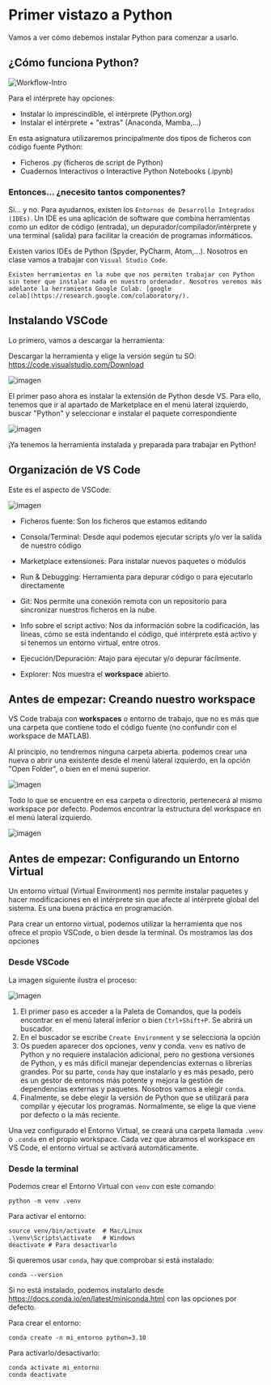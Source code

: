 # Primer vistazo a Python

Vamos a ver cómo debemos instalar Python para comenzar a usarlo. 

## ¿Cómo funciona Python?

![Workflow-Intro](../images/workflow-intro.svg)

Para el intérprete hay opciones:
* Instalar lo imprescindible, el intérprete (Python.org)
* Instalar el intérprete + "extras" (Anaconda, Mamba,...)

En esta asignatura utilizaremos principalmente dos tipos de ficheros con código fuente Python:

* Ficheros .py (ficheros de script de Python)
* Cuadernos Interactivos o Interactive Python Notebooks (.ipynb)

### Entonces... ¿necesito tantos componentes?
Sí... y no. Para ayudarnos, existen los `Entornos de Desarrollo Integrados (IDEs)`. 
Un IDE es una aplicación de software que combina herramientas como un editor de código (entrada), un depurador/compilador/intérprete y una terminal (salida) para facilitar la creación de programas informáticos. 

Existen varios IDEs de Python (Spyder, PyCharm, Atom,...). Nosotros en clase vamos a trabajar con `Visual Studio Code`.

```{tip}
Existen herramientas en la nube que nos permiten trabajar con Python sin tener que instalar nada en nuestro ordenador. Nosotros veremos más adelante la herramienta Google Colab. [google
colab](https://research.google.com/colaboratory/).
```
## Instalando VSCode

Lo primero, vamos a descargar la herramienta:

Descargar la herramienta y elige la versión según tu SO: https://code.visualstudio.com/Download

![imagen](../images/vscode/slide2_img2.png)

El primer paso ahora es instalar la extensión de Python desde VS. Para ello, tenemos que ir al apartado de Marketplace en el menú lateral izquierdo, buscar "Python" y seleccionar e instalar el paquete correspondiente

![imagen](../images/vscode/slide3_img3.png)

¡Ya tenemos la herramienta instalada y preparada para trabajar en Python!

## Organización de VS Code

Este es el aspecto de VSCode:

![imagen](../images/vscode/slide4_img6.png)

* Ficheros fuente: Son los ficheros que estamos editando

* Consola/Terminal: Desde aquí podemos ejecutar scripts y/o ver la salida de nuestro código

* Marketplace extensiones: Para instalar nuevos paquetes o módulos

* Run & Debugging: Herramienta para depurar código o para ejecutarlo directamente

* Git: Nos permite una conexión remota con un repositorio para sincronizar nuestros ficheros en la nube. 

* Info sobre el script activo: Nos da información sobre la codificación, las líneas, cómo se está indentando el código, qué intérprete está activo y si tenemos un entorno virtual, entre otros.

* Ejecución/Depuración: Atajo para ejecutar y/o depurar fácilmente.

* Explorer: Nos muestra el **workspace** abierto.

## Antes de empezar: Creando nuestro workspace

VS Code trabaja con **workspaces** o entorno de trabajo, que no es más que una carpeta que contiene todo el código fuente (no confundir con el workspace de MATLAB). 

Al principio, no tendremos ninguna carpeta abierta. podemos crear una nueva o abrir una existente desde el menú lateral izquierdo, en la opción "Open Folder", o bien en el menú superior.

![imagen](../images/vscode/slide4_img4.png)

Todo lo que se encuentre en esa carpeta o directorio, pertenecerá al mismo workspace por defecto. Podemos encontrar la estructura del workspace en el menú lateral izquierdo. 

![imagen](../images/vscode/slide4_img5.png)


## Antes de empezar: Configurando un Entorno Virtual

Un entorno virtual (Virtual Environment) nos permite instalar paquetes y hacer modificaciones en el intérprete sin que afecte al intérprete global del sistema. Es una buena práctica en programación.

Para crear un entorno virtual, podemos utilizar la herramienta que nos ofrece el propio VSCode, o bien desde la terminal. Os mostramos las dos opciones

### Desde VSCode

La imagen siguiente ilustra el proceso:

![imagen](../images/vscode/slide5_img7.png)
1. El primer paso es acceder a la Paleta de Comandos, que la podéis encontrar en el menú lateral inferior o bien `Ctrl+Shift+P`. Se abrirá un buscador.
1. En el buscador se escribe `Create Environment` y se selecciona la opción
1. Os pueden aparecer dos opciones, venv y conda. `venv` es nativo de Python y no requiere instalación adicional, pero no gestiona versiones de Python, y es más difícil manejar dependencias externas o librerías grandes. Por su parte, `conda` hay que instalarlo y es más pesado, pero es un gestor de entornos más potente y mejora la gestión de dependencias externas y paquetes. Nosotros vamos a elegir `conda`.
1. Finalmente, se debe elegir la versión de Python que se utilizará para compilar y ejecutar los programas. Normalmente, se elige la que viene por defecto o la más reciente. 

Una vez configurado el Entorno Virtual, se creará una carpeta llamada `.venv` o `.conda` en el propio workspace. Cada vez que abramos el workspace en VS Code, el entorno virtual se activará automáticamente. 


### Desde la terminal 
Podemos crear el Entorno Virtual con `venv` con este comando: 
```
python -m venv .venv
```

Para activar el entorno: 
```
source venv/bin/activate  # Mac/Linux
.\venv\Scripts\activate   # Windows
deactivate # Para desactivarlo
```

Si queremos usar `conda`, hay que comprobar si está instalado:
```
conda --version
```
Si no está instalado, podemos instalarlo desde https://docs.conda.io/en/latest/miniconda.html con las opciones por defecto. 

Para crear el entorno:
```
conda create -n mi_entorno python=3.10
````
Para activarlo/desactivarlo:
```
conda activate mi_entorno
conda deactivate 

```
